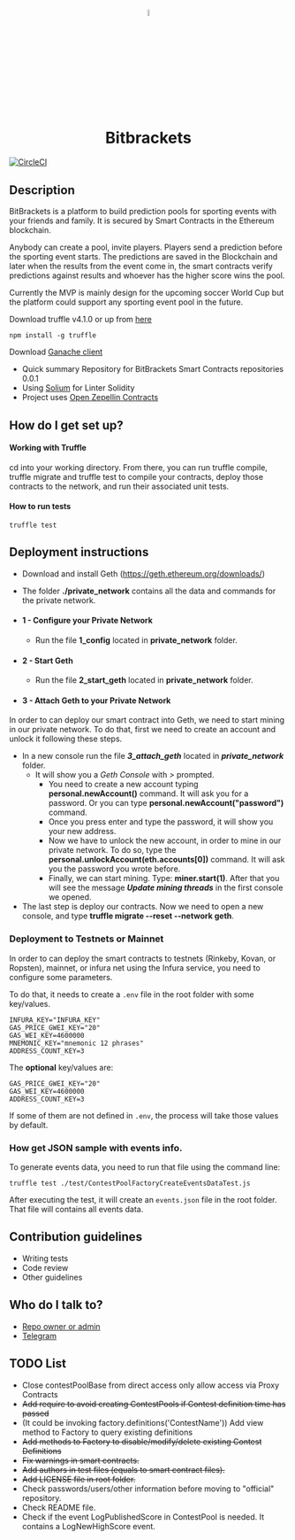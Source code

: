 <h1 align="center">
<img width=5.5% src="https://bitbrackets.io/logo.png">
<br>
Bitbrackets
<br>
</h1>

[![CircleCI](https://circleci.com/gh/Bitbrackets/bitbrackets_smart_contracts/tree/master.svg?style=svg)](https://circleci.com/gh/Bitbrackets/bitbrackets_smart_contracts/tree/master)


## Description

BitBrackets is a platform to build prediction pools for
sporting events with your friends and family. It is secured
by Smart Contracts in the Ethereum blockchain.

Anybody can create a pool, invite players. Players send a
prediction before the sporting event starts. The predictions
are saved in the Blockchain and later when the results
from the event come in, the smart contracts verify predictions
against results and whoever has the higher score wins the pool.

Currently the MVP is mainly design for the upcoming soccer World Cup
but the platform could support any sporting event pool in the future.

Download truffle v4.1.0 or up from [here](https://github.com/trufflesuite/truffle/releases)

```
npm install -g truffle
```
Download [Ganache client](http://truffleframework.com/ganache/)

* Quick summary
  Repository for BitBrackets Smart Contracts repositories
  0.0.1
* Using [Solium](https://github.com/duaraghav8/Solium) for Linter Solidity
* Project uses [Open Zepellin Contracts](https://github.com/OpenZeppelin/zeppelin-solidity)

## How do I get set up?

#### Working with Truffle

cd into your working directory.
From there, you can run truffle compile, truffle migrate and truffle test to compile your contracts, deploy those contracts to the network, and run their associated unit tests.

#### How to run tests
```
truffle test
```

## Deployment instructions

* Download and install Geth (https://geth.ethereum.org/downloads/)
* The folder **./private_network** contains all the data and commands for the private network.

* #### 1 - Configure your Private Network
  * Run the file **1_config** located in **private_network** folder.
* #### 2 - Start Geth
  * Run the file **2_start_geth** located in **private_network** folder.
* #### 3 - Attach Geth to your Private Network

In order to can deploy our smart contract into Geth, we need to start mining in our private network. To do that, first we need to create an account and unlock it following these steps.

* In a new console run the file **_3_attach_geth_** located in **_private_network_** folder.
  * It will show you a _Geth Console_ with _>_ prompted.
    * You need to create a new account typing **personal.newAccount()** command. It will ask you for a password. Or you can type **personal.newAccount("password")** command.
    * Once you press enter and type the password, it will show you your new address.
    * Now we have to unlock the new account, in order to mine in our private network. To do so, type the **personal.unlockAccount(eth.accounts[0])** command. It will ask you the password you wrote before.
    * Finally, we can start mining. Type: **miner.start(1)**. After that you will see the message **_Update mining threads_** in the first console we opened.
* The last step is deploy our contracts. Now we need to open a new console, and type **truffle migrate --reset --network geth**.

### Deployment to Testnets or Mainnet

In order to can deploy the smart contracts to testnets (Rinkeby, Kovan, or Ropsten), mainnet, or infura net using the Infura service, you need to configure some parameters.

To do that, it needs to create a `.env` file in the root folder with some key/values.

```
INFURA_KEY="INFURA_KEY"
GAS_PRICE_GWEI_KEY="20"
GAS_WEI_KEY=4600000
MNEMONIC_KEY="mnemonic 12 phrases"
ADDRESS_COUNT_KEY=3
```

The **optional** key/values are:

```
GAS_PRICE_GWEI_KEY="20"
GAS_WEI_KEY=4600000
ADDRESS_COUNT_KEY=3
```

If some of them are not defined in `.env`, the process will take those values by default.

### How get JSON sample with events info.

To generate events data, you need to run that file using the command line:

``
truffle test ./test/ContestPoolFactoryCreateEventsDataTest.js
``

After executing the test, it will create an `events.json` file in the root folder. That file will contains all events data.

## Contribution guidelines

* Writing tests
* Code review
* Other guidelines


## Who do I talk to?

* [Repo owner or admin](mailto:code@bitbrackets.io?Subject=Hello)
* [Telegram](https://t.me/bitbrackets)


## TODO List

* Close contestPoolBase from direct access only allow access via Proxy Contracts
* ~~Add require to avoid creating ContestPools if Contest definition time has passed~~
* (It could be invoking factory.definitions('ContestName')) Add view method to Factory to query existing definitions
* ~~Add methods to Factory to disable/modify/delete existing Contest Definitions~~
* ~~Fix warnings in smart contracts.~~
* ~~Add authors in test files (equals to smart contract files).~~
* ~~Add LICENSE file in root folder.~~
* Check passwords/users/other information before moving to "official" repository.
* Check README file.
* Check if the event LogPublishedScore in ContestPool is needed. It contains a LogNewHighScore event.
